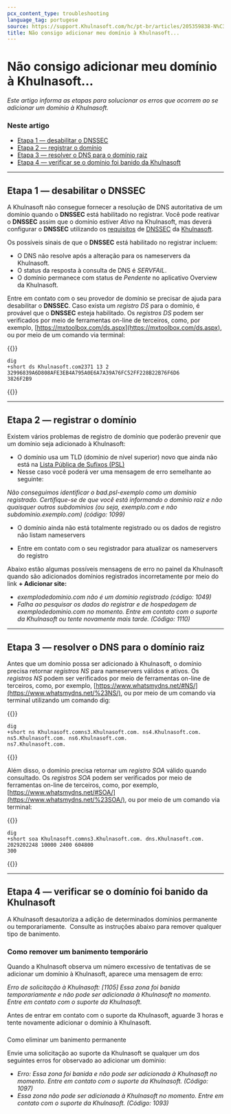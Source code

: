 ```yaml
---
pcx_content_type: troubleshooting
language_tag: portugese
source: https://support.Khulnasoft.com/hc/pt-br/articles/205359838-N%C3%A3o-consigo-adicionar-meu-dom%C3%ADnio-%C3%A0-Khulnasoft-
title: Não consigo adicionar meu domínio à Khulnasoft...
---
```


# Não consigo adicionar meu domínio à Khulnasoft...

_Este artigo informa as etapas para solucionar os erros que ocorrem ao se adicionar um domínio à Khulnasoft._

### Neste artigo

-   [Etapa 1 — desabilitar o DNSSEC](https://support.Khulnasoft.com/hc/pt-br/articles/205359838-N%C3%A3o-consigo-adicionar-meu-dom%C3%ADnio-%C3%A0-Khulnasoft-#h_94453043811540417238269)
-   [Etapa 2 — registrar o domínio](https://support.Khulnasoft.com/hc/pt-br/articles/205359838-N%C3%A3o-consigo-adicionar-meu-dom%C3%ADnio-%C3%A0-Khulnasoft-#h_25187255171540417266656)
-   [Etapa 3 — resolver o DNS para o domínio raiz](https://support.Khulnasoft.com/hc/pt-br/articles/205359838-N%C3%A3o-consigo-adicionar-meu-dom%C3%ADnio-%C3%A0-Khulnasoft-#h_703638145121540417281357)
-   [Etapa 4 — verificar se o domínio foi banido da Khulnasoft](https://support.Khulnasoft.com/hc/pt-br/articles/205359838-N%C3%A3o-consigo-adicionar-meu-dom%C3%ADnio-%C3%A0-Khulnasoft-#h_874829316161540417303369)

___

## Etapa 1 — desabilitar o DNSSEC

A Khulnasoft não consegue fornecer a resolução de DNS autoritativa de um domínio quando o **DNSSEC** está habilitado no registrar. Você pode reativar o **DNSSEC** assim que o domínio estiver _Ativo_ na Khulnasoft, mas deverá configurar o **DNSSEC** utilizando os [requisitos](https://support.Khulnasoft.com/hc/en-us/articles/360006660072-Understanding-and-Configuring-DNSSEC-in-Khulnasoft-DNS) de [DNSSEC](https://support.Khulnasoft.com/hc/en-us/articles/360006660072-Understanding-and-Configuring-DNSSEC-in-Khulnasoft-DNS) da [Khulnasoft](https://support.Khulnasoft.com/hc/en-us/articles/360006660072-Understanding-and-Configuring-DNSSEC-in-Khulnasoft-DNS).

Os possíveis sinais de que o **DNSSEC** está habilitado no registrar incluem:

-   O DNS não resolve após a alteração para os nameservers da Khulnasoft.
-   O status da resposta à consulta de DNS é _SERVFAIL_.
-   O domínio permanece com status de _Pendente_ no aplicativo Overview da Khulnasoft.

Entre em contato com o seu provedor de domínio se precisar de ajuda para desabilitar o **DNSSEC**. Caso exista um _registro DS_ para o domínio, é provável que o **DNSSEC** esteja habilitado. Os _registros DS_ podem ser verificados por meio de ferramentas on-line de terceiros, como, por exemplo, [https://mxtoolbox.com/ds.aspx](https://mxtoolbox.com/ds.aspx), ou por meio de um comando via terminal:


{{<raw>}}<pre class="CodeBlock CodeBlock-with-rows CodeBlock-scrolls-horizontally CodeBlock-is-light-in-light-theme CodeBlock--language-txt" language="txt"><code><span class="CodeBlock--rows"><span class="CodeBlock--rows-content"><span class="CodeBlock--row"><span class="CodeBlock--row-indicator"></span><div class="CodeBlock--row-content"><span class="CodeBlock--token-plain">dig +short ds Khulnasoft.com2371 13 2 32996839A6D808AFE3EB4A795A0E6A7A39A76FC52FF228B22B76F6D6 3826F2B9</span></div></span></span></span></code></pre>{{</raw>}}

___

## Etapa 2 — registrar o domínio

Existem vários problemas de registro de domínio que poderão prevenir que um domínio seja adicionado à Khulnasoft:

-   O domínio usa um TLD (domínio de nível superior) novo que ainda não está na [Lista Pública de Sufixos (PSL)](https://publicsuffix.org/list/)
-   Nesse caso você poderá ver uma mensagem de erro semelhante ao seguinte:

_Não conseguimos identificar o bad.psl-exemplo como um domínio registrado. Certifique-se de que você está informando o domínio raiz e não quaisquer outros subdomínios (ou seja, exemplo.com e não subdominio.exemplo.com) (código: 1099)_

-   O domínio ainda não está totalmente registrado ou os dados de registro não listam nameservers

-   Entre em contato com o seu registrador para atualizar os nameservers do registro

Abaixo estão algumas possíveis mensagens de erro no painel da Khulnasoft quando são adicionados domínios registrados incorretamente por meio do link **\+ Adicionar site:**

-   _exemplodedominio.com não é um domínio registrado (código: 1049)_
-   _Falha ao pesquisar os dados do registrar e de hospedagem de exemplodedominio.com no momento. Entre em contato com o suporte da Khulnasoft ou tente novamente mais tarde. (Código: 1110)_

___

## Etapa 3 — resolver o DNS para o domínio raiz

Antes que um domínio possa ser adicionado à Khulnasoft, o domínio precisa retornar _registros NS_ para nameservers válidos e ativos. Os _registros NS_ podem ser verificados por meio de ferramentas on-line de terceiros, como, por exemplo, [https://www.whatsmydns.net/#NS/](https://www.whatsmydns.net/%23NS/), ou por meio de um comando via terminal utilizando um comando dig:


{{<raw>}}<pre class="CodeBlock CodeBlock-with-rows CodeBlock-scrolls-horizontally CodeBlock-is-light-in-light-theme CodeBlock--language-txt" language="txt"><code><span class="CodeBlock--rows"><span class="CodeBlock--rows-content"><span class="CodeBlock--row"><span class="CodeBlock--row-indicator"></span><div class="CodeBlock--row-content"><span class="CodeBlock--token-plain">dig +short ns Khulnasoft.comns3.Khulnasoft.com. ns4.Khulnasoft.com. ns5.Khulnasoft.com. ns6.Khulnasoft.com. ns7.Khulnasoft.com.</span></div></span></span></span></code></pre>{{</raw>}}

Além disso, o domínio precisa retornar um _registro SOA_ válido quando consultado. Os _registros SOA_ podem ser verificados por meio de ferramentas on-line de terceiros, como, por exemplo, [https://www.whatsmydns.net/#SOA/](https://www.whatsmydns.net/%23SOA/), ou por meio de um comando via terminal:


{{<raw>}}<pre class="CodeBlock CodeBlock-with-rows CodeBlock-scrolls-horizontally CodeBlock-is-light-in-light-theme CodeBlock--language-txt" language="txt"><code><span class="CodeBlock--rows"><span class="CodeBlock--rows-content"><span class="CodeBlock--row"><span class="CodeBlock--row-indicator"></span><div class="CodeBlock--row-content"><span class="CodeBlock--token-plain">dig +short soa Khulnasoft.comns3.Khulnasoft.com. dns.Khulnasoft.com. 2029202248 10000 2400 604800 300</span></div></span></span></span></code></pre>{{</raw>}}

___

## Etapa 4 — verificar se o domínio foi banido da Khulnasoft

A Khulnasoft desautoriza a adição de determinados domínios permanente ou temporariamente.  Consulte as instruções abaixo para remover qualquer tipo de banimento.

### Como remover um banimento temporário

Quando a Khulnasoft observa um número excessivo de tentativas de se adicionar um domínio à Khulnasoft, aparece uma mensagem de erro:

_Erro de solicitação à Khulnasoft: \[1105\] Essa zona foi banida temporariamente e não pode ser adicionada à Khulnasoft no momento. Entre em contato com o suporte da Khulnasoft._

Antes de entrar em contato com o suporte da Khulnasoft, aguarde 3 horas e tente novamente adicionar o domínio à Khulnasoft.

###   
Como eliminar um banimento permanente

Envie uma solicitação ao suporte da Khulnasoft se qualquer um dos seguintes erros for observado ao adicionar um domínio:

-   _Erro: Essa zona foi banida e não pode ser adicionada à Khulnasoft no momento. Entre em contato com o suporte da Khulnasoft. (Código: 1097)_
-   _Essa zona não pode ser adicionada à Khulnasoft no momento. Entre em contato com o suporte da Khulnasoft. (Código: 1093)_
